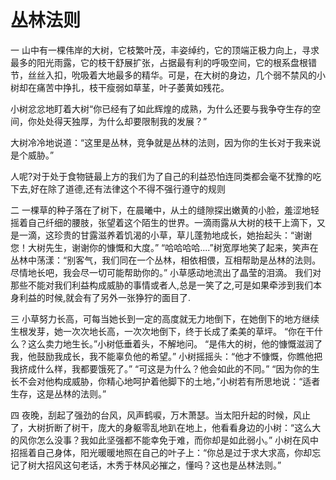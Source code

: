 # 丛林法则

一 
山中有一棵伟岸的大树，它枝繁叶茂，丰姿绰约，它的顶端正极力向上，寻求最多的阳光雨露，它的枝干舒展扩张，占据最有利的呼吸空间，它的根系盘根错节，丝丝入扣，吮吸着大地最多的精华。可是，在大树的身边，几个弱不禁风的小树却在痛苦中挣扎，枝干瘦弱如草茎，叶子萎黄如残花。  

 小树忿忿地盯着大树“你已经有了如此辉煌的成熟，为什么还要与我争夺生存的空间，你处处得天独厚，为什么却要限制我的发展？”  

 大树冷冷地说道：“这里是丛林，竞争就是丛林的法则，因为你的生长对于我来说是个威胁。” 

 人呢?对于处于食物链最上方的我们为了自己的利益恐怕连同类都会毫不犹豫的吃下去,好在除了道德,还有法律这个不得不强行遵守的规则  

二 
一棵草的种子落在了树下，在晨曦中，从土的缝隙探出嫩黄的小脸，羞涩地轻摇着自己纤细的腰肢，张望着这个陌生的世界。一滴雨露从大树的枝干上滴下，又是一滴，这珍贵的甘露滋养着饥渴的小草，草儿蓬勃地成长，她抬起头：“谢谢您！大树先生，谢谢你的慷慨和大度。” 
“哈哈哈哈....”树宽厚地笑了起来，笑声在丛林中荡漾：“别客气，我们同在一个丛林，相依相偎，互相帮助是丛林的法则。尽情地长吧，我会尽一切可能帮助你的。” 
小草感动地流出了晶莹的泪滴。 
我们对那些不能对我们利益构成威胁的事情或者人,总是一笑了之,可是如果牵涉到我们本身利益的时候,就会有了另外一张狰狞的面目了.  

三 
小草努力长高，可每当她长到一定的高度就无力地倒下，在她倒下的地方继续生根发芽，她一次次地长高，一次次地倒下，终于长成了柔美的草坪。 
“你在干什么？这么卖力地生长。”小树低垂着头，不解地问。 
“是伟大的树，他的慷慨滋润了我，他鼓励我成长，我不能辜负他的希望。” 
小树摇摇头：“他才不慷慨，你瞧他把我挤成什么样，我都要饿死了。” 
“可这是为什么？他会如此的不同。” 
“因为你的生长不会对他构成威胁，你精心地呵护着他脚下的土地，”小树若有所思地说：“适者生存，这是丛林的法则。”  

四 
夜晚，刮起了强劲的台风，风声鹤唳，万木萧瑟。当太阳升起的时候，风止了，大树折断了树干，庞大的身躯零乱地趴在地上，他看看身边的小树：“这么大的风你怎么没事？我如此坚强都不能幸免于难，而你却是如此弱小。” 
小树在风中招摇着自己身体，阳光暖暖地照在自己的叶子上：“你总是过于求大求高，你却忘记了树大招风这句老话，木秀于林风必摧之，懂吗？这也是丛林法则。” 

 